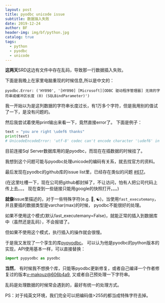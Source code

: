 ```yaml
---
layout: post
title: pyodbc unicode issue
subtitle: 数据插入失败
date: 2019-12-24
author: BF
header-img: img/bf/python.jpg
catalog: true
tags:
  - python
  - pyodbc
  - unicode
---
```


**这两天**SRD这边有文件中存在乱码，导致那一行数据插入失败。

下面是我晚上在家里电脑重现的时候信息,所以是中文的：
```
pyodbc.Error: ('HY090', '[HY090] [Microsoft][ODBC 驱动程序管理器] 无效的字符串或缓冲区长度 (0) (SQLBindParameter)')
```
我一开始以为是这列数据的字符串长度过长，有1万多个字符，但是我用别的值试了一下，是没有问题的。

然后我尝试着使用print输出来看一下，竟然直接error了。
下面是例子：
```python
text = "you are right \udef6 thanks"
print(text)
# UnicodeEncodeError: 'utf-8' codec can't encode character '\udef6' in position 14: surrogates not allowed
```
<!-- more -->
目前连接Sql Server数据库用的是pyodbc，而现在在插数据的时候挂了。

我想到这个问题可能与pyodbc处理unicode的编码有关系，就去找官方的资料。

最后发现在pyodbc的github库的issue list里，已经存在类似的问题 [#617](https://github.com/mkleehammer/pyodbc/issues/617)。

(在这里吐槽一下，现在公司把github都封掉了，不让访问，怕有人把公司代码上传上去。。。
现在查到一些链接只能用google的快照打开。。。)

**就像**issue里描述的，对于一些特殊字符(e.g. 🎥, ☯)，当使用`fast_executemany`，
并且要插的数据类型是varchar(max)的时候， pyodbc不能很好的处理。

如果不使用这个模式(默认fast_executemany=False)，就能正常的插入到数据库中（虽然还是乱码），不会报错了。

但如果不使用这个模式，执行插入的操作就会很慢。

于是我又发现了一个孪生的库[pypyodbc](https://github.com/jiangwen365/pypyodbc)。
可以认为他是pyodbc的python版本的实现，API使用基本一样，可以直接替换：
```python
import pypyodbc as pyodbc
```

**当然**， 有时候我不想换个库，只能等pyodbc更新修复，或者自己编译一个作者修复过的版本[v-makouz@606b4a9](https://github.com/v-makouz/pyodbc/commit/606b4a959a8531e8cf1349da0f828ee8bc2e46f0),
 又或者自己预处理一下字符串。

乱码是处理数据的时候常会遇到的，最好有统一的处理方式。

PS：对于纯英文环境，我们完全可以把编码值>255的都当成特殊字符去掉。